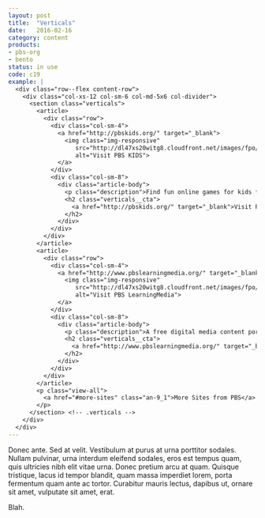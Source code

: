 ```yaml
---
layout: post
title:  "Verticals"
date:   2016-02-16
category: content
products:
- pbs-org
- bento
status: in use
code: c19
example: |
  <div class="row--flex content-row">
    <div class="col-xs-12 col-sm-6 col-md-5x6 col-divider">
      <section class="verticals">
        <article>
          <div class="row">
            <div class="col-sm-4">
              <a href="http://pbskids.org/" target="_blank">
                <img class="img-responsive"
                   src="http://dl47xs20witg8.cloudfront.net/images/fpo/verticals/logo-pbs-kids.68a4a83d8cc9.png"
                   alt="Visit PBS KIDS">
              </a>
            </div>
            <div class="col-sm-8">
              <div class="article-body">
                <p class="description">Find fun online games for kids featuring PBS KIDS characters.</p>
                <h2 class="verticals__cta">
                  <a href="http://pbskids.org/" target="_blank">Visit PBS KIDS</a>
                </h2>
              </div>
            </div>
          </div>
        </article>
        <article>
          <div class="row">
            <div class="col-sm-4">
              <a href="http://www.pbslearningmedia.org/" target="_blank">
                <img class="img-responsive"
                   src="http://dl47xs20witg8.cloudfront.net/images/fpo/verticals/logo-pbs-learning-media.5ceff18af299.png"
                   alt="Visit PBS LearningMedia">
              </a>
            </div>
            <div class="col-sm-8">
              <div class="article-body">
                <p class="description">A free digital media content portal for teachers and students.</p>
                <h2 class="verticals__cta">
                  <a href="http://www.pbslearningmedia.org/" target="_blank">Visit PBS LearningMedia</a>
                </h2>
              </div>
            </div>
          </div>
        </article>
        <p class="view-all">
          <a href="#more-sites" class="an-9_1">More Sites from PBS</a>
        </p>
      </section> <!-- .verticals -->
    </div>
  </div>
---
```


Donec ante. Sed at velit. Vestibulum at purus at urna porttitor sodales. Nullam pulvinar, urna interdum eleifend sodales, eros est tempus quam, quis ultricies nibh elit vitae urna. Donec pretium arcu at quam. Quisque tristique, lacus id tempor blandit, quam massa imperdiet lorem, porta fermentum quam ante ac tortor. Curabitur mauris lectus, dapibus ut, ornare sit amet, vulputate sit amet, erat.

Blah.


